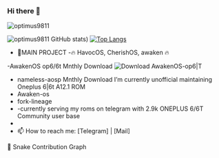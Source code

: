 ### Hi there 👋

<img src="https://komarev.com/ghpvc/?username=optimus9811&style=flat-square" alt="optimus9811" /><br>

![optimus9811 GitHub stats](https://github-readme-stats.vercel.app/api?username=optimus9811&show_icons=true&theme=radical))
[![Top Langs](https://github-readme-stats.vercel.app/api/top-langs/?username=optimus9811&layout=compact)](https://github.com/optimus9811/github-readme-stats)

- 🔭MAIN PROJECT -🔥  HavocOS, CherishOS, awaken 🔥 

-AwakenOS op6/6t Mnthly Download ![Download AwakenOS-op6|T](https://img.shields.io/sourceforge/dm/awakenos-op6-t.svg)
- nameless-aosp Mnthly Download
I’m currently unofficial  maintaining  Oneplus 6|6t  A12.1 ROM
-  Awaken-os
-  fork-lineage
-  -currently serving my roms on telegram with 2.9k ONEPLUS 6/6T Community user base 
-
- 📫 How to reach me:  [Telegram] | [Mail]

🐍 Snake Contribution Graph
<svg viewBox="-16 -32 880 192" width="880" height="192" xmlns="http://www.w3.org/2000/svg"><desc>Generated with https://github.com/Platane/snk</desc>
